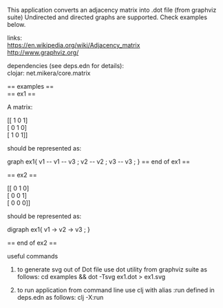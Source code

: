 
This application converts an adjacency matrix into .dot file (from graphviz suite) 
Undirected and directed graphs are supported. Check examples below.


links: <br>
https://en.wikipedia.org/wiki/Adjacency_matrix  <br>
http://www.graphviz.org/  <br>

dependencies (see deps.edn for details): <br>
clojar: net.mikera/core.matrix  <br>


== examples == <br>
== ex1 ==

A matrix:

[[ 1 0  1] <br>
 [ 0 1  0] <br>
 [ 1 0  1]]<br>

should be represented as:

graph ex1{
  v1 -- v1 -- v3 ;
  v2 -- v2 ;
  v3 -- v3 ;
}
== end of ex1 ==

== ex2 ==

[[ 0  1  0] <br>
 [ 0  0  1] <br>
 [ 0  0  0]]<br>


should be represented as:

digraph ex1{
  v1 -> v2 -> v3 ;
}

== end of ex2 ==


useful commands 

1) to generate svg out of Dot file use dot utility from graphviz suite as follows:
cd examples && dot -Tsvg ex1.dot > ex1.svg

2) to run application from command line use clj with alias :run defined in deps.edn as follows:
clj -X:run